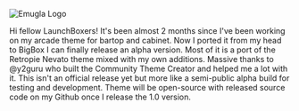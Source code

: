 ![Emugla Logo](https://i.postimg.cc/dtTN6msD/github.png)

Hi fellow LaunchBoxers! It's been almost 2 months since I've been working on my arcade theme for bartop and cabinet. Now I ported it from my head to BigBox I can finally release an alpha version. Most of it is a port of the Retropie Nevato theme mixed with my own additions. Massive thanks to @y2guru who built the Community Theme Creator and helped me a lot with it. This isn't an official release yet but more like a semi-public alpha build for testing and development. Theme will be open-source with released source code on my Github once I release the 1.0 version.
